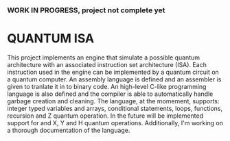 <h3>WORK IN PROGRESS, project not complete yet</h3>

<h1>QUANTUM ISA</h1>
This project implements an engine that simulate a possible quantum architecture with an associated instruction set architecture (ISA).
Each instruction used in the engine can be implemented by a quantum circuit on a quantum computer.
An assembly language is defined and an assembler is given to tranlate it in to binary code. An 
high-level C-like programming language is also defined and the compiler is able to automatically 
handle garbage creation and cleaning.
The language, at the momement, supports: integer typed variables and arrays, conditional statements, 
loops, functions, recursion and Z quantum operation. In the future will be implemented support for and X, Y and H quantum operations.
Additionally, I'm working on a thorough documentation of the language.